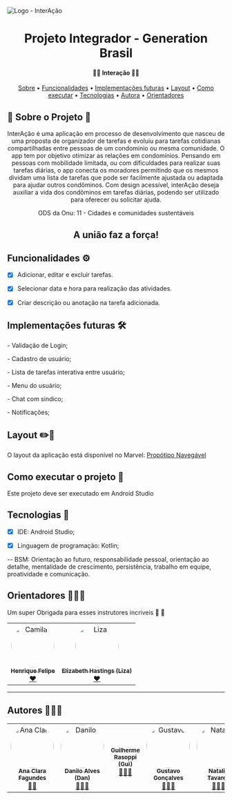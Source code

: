 ![Logo - InterAção](https://user-images.githubusercontent.com/92732923/145428875-8bb61072-319c-4f37-9080-856ed1931625.png)

<h1 align="center"> Projeto Integrador - Generation Brasil </h1>

  <h4 align="center"> 
	 🤝🤝 Interação  🤜🤛
</h4>


 <p align="center">
 <a href="#-sobre-o-projeto">Sobre</a> •
 <a href="#-funcionalidades">Funcionalidades</a> •
 <a href="#-implementacoes">Implementações futuras</a> •
 <a href="#-layout">Layout</a> • 
 <a href="#-como-executar-o-projeto">Como executar</a> • 
 <a href="#-tecnologias">Tecnologias</a> • 
 <a href="#-autores">Autora</a> • 
 <a href="#-orientadores">Orientadores</a> 
</p>

## 📄 Sobre o Projeto 🐝
<p align="center"> 
	InterAção é uma aplicação em processo de desenvolvimento que nasceu de uma proposta de organizador de tarefas e evoluiu para tarefas cotidianas compartilhadas entre pessoas de um condominio ou mesma comunidade.
      O app tem por objetivo otimizar as relações em condomínios. Pensando em pessoas com mobilidade limitada, ou com dificuldades para realizar suas tarefas diárias, o app conecta os moradores permitindo que os mesmos dividam uma lista de tarefas que pode ser facilmente ajustada ou adaptada para ajudar outros condôminos. Com design acessível, interAção deseja auxiliar a vida dos condôminos em tarefas diárias, podendo ser utilizado para oferecer ou solicitar ajuda.
</p>
<p align="center">
      ODS da Onu: 11 - Cidades e comunidades sustentáveis
</P>
<h2 align="center"> 
                A união faz a força!
	</h2>


##  Funcionalidades ⚙️

- [x] Adicionar, editar e excluir tarefas.
- [x] Selecionar data e hora para realização das atividades.
- [x] Criar descrição ou anotação na tarefa adicionada.



##  Implementações futuras 🛠️

<p> -  Validação de Login;
<p> -  Cadastro de usuário;
<p> -  Lista de tarefas interativa entre usuário;
<p> -  Menu do usuário;
<p> -  Chat com sindico;
<p> -  Notificações;

##  Layout ✏️📐

O layout da aplicação está disponível no Marvel:
[Propótipo Navegável](https://marvelapp.com/prototype/79d2146/screen/83432960)




##  Como executar o projeto 📱

Este projeto deve ser executado em Android Studio



## Tecnologias 🧬

- [x] IDE: Android Studio;
- [x] Linguagem de programação: Kotlin;


-- BSM: Orientação ao futuro, responsabilidade pessoal, orientação ao detalhe, mentalidade de crescimento, persistência, trabalho em equipe, proatividade e comunicação.



## Orientadores 🧑🏽‍🏫

 Um super Obrigada para esses instrutores incriveis 💛 👏 

<table>
  <tr>
    	  <td align="center"><a href="https://www.linkedin.com/in/henriquefelipe/"><img style="border-radius: 50%;" src="https://media-exp1.licdn.com/dms/image/C5603AQGQRBX030nNww/profile-displayphoto-shrink_200_200/0/1614185513980?e=1644451200&v=beta&t=MmSBx8CjJnzGUtGSbw8oTCdLu663bJ6FD6ap183ue78" width="100px;" alt="Camila"/><br /><sub><b>Henrique Felipe</b></sub></a><br /><a href="https://www.linkedin.com/in/henriquefelipe/" title="Instrutor Generation Brasil">❤️</a></td> 
	  <td align="center"><a href="https://www.linkedin.com/in/elizabeth-hastings/"><img style="border-radius: 50%;" src="https://media-exp1.licdn.com/dms/image/C4E03AQGV_K5KF8CE7A/profile-displayphoto-shrink_200_200/0/1531913155612?e=1644451200&v=beta&t=RkCXLXnWX1Tjw3KnmMh2lEe_aWC5CPs-ZFwzFzbNPBI" width="100px;" alt="Liza"/><br /><sub><b>Elizabeth Hastings (Liza)</b></sub></a><br /><a href="https://www.linkedin.com/in/elizabeth-hastings/" title="Instrutora Generation Brasil">❤️</a></td> 
     
</tr>
</table>

---

##  Autores 🧑🏽‍🎓

<table>
  <tr>
    <td align="center"><a href="https://www.linkedin.com/in/ana-fagundes/"><img style="border-radius: 50%;" src="" width="100px;" alt="Ana Clara"/><br /><sub><b>Ana Clara Fagundes</b></sub></a><br /><a href="https://github.com/AnaClaraFag" title="Desenvolvedora FullStack Mobile">🕵🏽</a></td>    <td align="center"><a href="https://www.linkedin.com/in/danilo-alves-6560109b/"><img style="border-radius: 50%;" src="" width="100px;" alt="Danilo"/><br /><sub><b>Danilo Alves (Dan)</b></sub></a><br /><a href="https://github.com/dcostaalves" title="Desenvolvedor Back End mobile">🕵🏽‍♂️</a></td> 
   <td align="center"><a href="https://www.linkedin.com/in/guilherme-rasoppi-751b98171/ ><img style="border-radius: 50%;" src="" width="100px;" alt="Gui"/><br /><sub><b>Guilherme Rasoppi (Gui)</b></sub></a><br /><a href=" https://github.com/Guilherme-Rasoppi" title="Desenvolvedor FullStack Mobile">🕵🏼‍♂️</a></td>
  <td align="center"><a href="https://www.linkedin.com/in/gustavo-gon%C3%A7alves-4989111ba/"><img style="border-radius: 50%;" src="" width="100px;" alt="Gustavo"/><br /><sub><b>Gustavo Gonçalves</b></sub></a><br /><a href="https://github.com/GustavoAEG/Generation" title="Desenvolvedor Back End Mobile">🕵🏽‍♂️</a></td> 
   <td align="center"><a href="https://www.linkedin.com/in/natalia-tavares-/"><img style="border-radius: 50%;" src="" width="100px;" alt="Natalia"/><br /><sub><b>Natalia Tavares</b></sub></a><br /><a href="https://github.com/natalia-tavares" title="Desenvolvedora Front End Mobile">🕵🏼‍♀️</a></td> 

  </tr>
  </table>


